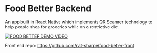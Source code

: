 # Food Better Backend

An app built in React Native which implements QR Scanner technology to help people shop for groceries while on a restrictive diet.

[![FOOD BETTER DEMO VIDEO](https://img.youtube.com/vi/idE9pRlvHjk/0.jpg)](https://youtu.be/idE9pRlvHjk "Food Better - App Demo & Overview")

Front end repo: https://github.com/nat-sharpe/food-better-front
